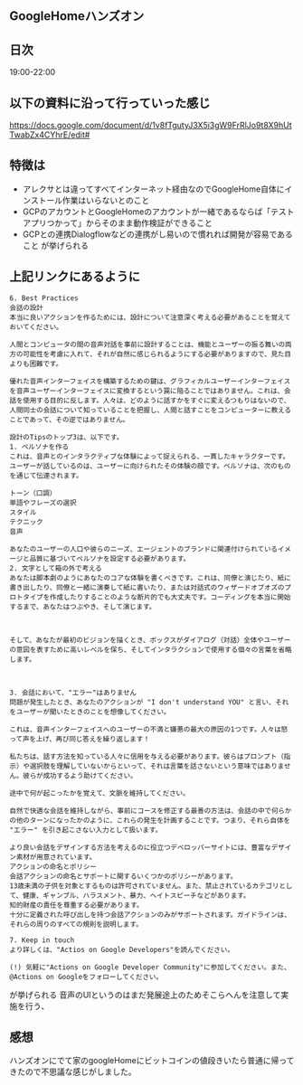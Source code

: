 ## GoogleHomeハンズオン

## 日次
19:00-22:00

## 以下の資料に沿って行っていった感じ
https://docs.google.com/document/d/1v8fTgutyJ3X5i3gW9FrRlJo9t8X9hUtTwabZx4CYhrE/edit#

## 特徴は
- アレクサとは違ってすべてインターネット経由なのでGoogleHome自体にインストール作業はいらないとのこと
- GCPのアカウントとGoogleHomeのアカウントが一緒であるならば「テストアプリつかって」からそのまま動作検証ができること
- GCPとの連携Dialogflowなどの連携がし易いので慣れれば開発が容易であること
が挙げられる

## 上記リンクにあるように
```
6. Best Practices
会話の設計
本当に良いアクションを作るためには、設計について注意深く考える必要があることを覚えておいてください。

人間とコンピュータの間の音声対話を事前に設計することは、機能とユーザーの振る舞いの両方の可能性を考慮に入れて、それが自然に感じられるようにする必要がありますので、見た目よりも困難です。

優れた音声インターフェイスを構築するための鍵は、グラフィカルユーザーインターフェイスを音声ユーザーインターフェイスに変換するという罠に陥ることではありません。これは、会話を使用する目的に反します。人々は、どのように話すかをすぐに変えるつもりはないので、人間同士の会話について知っていることを把握し、人間と話すことをコンピューターに教えることであって、その逆ではありません。

設計のTipsのトップ3は、以下です。
1. ペルソナを作る
これは、音声とのインタラクティブな体験によって捉えられる、一貫したキャラクターです。ユーザーが話しているのは、ユーザーに向けられたその体験の顔です。ペルソナは、次のものを通じて伝達されます。

トーン（口調）
単語やフレーズの選択
スタイル
テクニック
音声

あなたのユーザーの人口や彼らのニーズ、エージェントのブランドに関連付けられているイメージと品質に基づいてペルソナを設定する必要があります。
2. 文字として箱の外で考える
あなたは脚本劇のようにあなたのコアな体験を書くべきです。これは、同僚と演じたり、紙に書き出したり、同僚と一緒に演奏して紙に書いたり、または対話式のウィザードオブオズのプロトタイプを作成したりすることのような断片的でも大丈夫です。コーディングを本当に開始するまで、あなたはつぶやき、そして演じます。



そして、あなたが最初のビジョンを描くとき、ボックスがダイアログ（対話）全体やユーザーの意図を表すために高いレベルを保ち、そしてインタラクションで使用する個々の言葉を省略します。



3. 会話において、"エラー"はありません
問題が発生したとき、あなたのアクションが "I don't understand YOU" と言い、それをユーザーが聞いたときのことを想像してください。

これは、音声インターフェイスへのユーザーの不満と嫌悪の最大の原因の1つです。人々は怒って声を上げ、再び同じ答えを繰り返します！

私たちは、話す方法を知っている人々に信用を与える必要があります。彼らはプロンプト（指示）や選択肢を理解していないからといって、それは言葉を話さないという意味ではありません。彼らが成功するよう助けてください。

途中で何が起こったかを覚えて、文脈を維持してください。

自然で快適な会話を維持しながら、事前にコースを修正する最善の方法は、会話の中で何らかの他のターンになったかのように、これらの発生を計画することです。つまり、それら自体を "エラー" を引き起こさない入力として扱います。

より良い会話をデザインする方法を考えるのに役立つデベロッパーサイトには、豊富なデザイン素材が用意されています。
アクションの命名とポリシー
会話アクションの命名とサポートに関するいくつかのポリシーがあります。
13歳未満の子供を対象とするものは許可されていません。また、禁止されているカテゴリとして、健康、ギャンブル、ハラスメント、暴力、ヘイトスピーチなどがあります。
知的財産の責任を尊重する必要があります。
十分に定義された呼び出しを持つ会話アクションのみがサポートされます。ガイドラインは、それらの周りのすべての規則を説明します。

7. Keep in touch
より詳しくは、"Actios on Google Developers"を読んでください。

(!) 気軽に"Actions on Google Developer Community"に参加してください。また、@Actions on Googleをフォローしてください。
```
が挙げられる
音声のUIというのはまだ発展途上のためそこらへんを注意して実施を行う、


## 感想
ハンズオンにでて家のgoogleHomeにビットコインの値段きいたら普通に帰ってきたので不思議な感じがしました。
